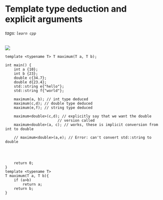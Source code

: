 # Template type deduction and explicit arguments
###### tags: `learn cpp`
![](https://i.imgur.com/diWILiU.png)


```cpp=
template <typename T> T maximum(T a, T b);

int main() {
    int a {10};
    int b {23};
    double c{34.7};
    double d{23.4};
    std::string e{"hello"};
    std::string f{"world"};

    maximum(a, b); // int type deduced
    maximum(c,d); // double type deduced
    maximum(e,f); // string type deduced

    maximum<double>(c,d); // explicitly say that we want the double 
                        // version called
    maximum<double>(a, c); // works, these is implicit conversion from int to double

    // maximum<double>(a,e); // Error: can't convert std::string to double




    return 0;
}
template <typename T> 
T maximum(T a, T b){
    if (a>b)
        return a;
    return b;
}
```

